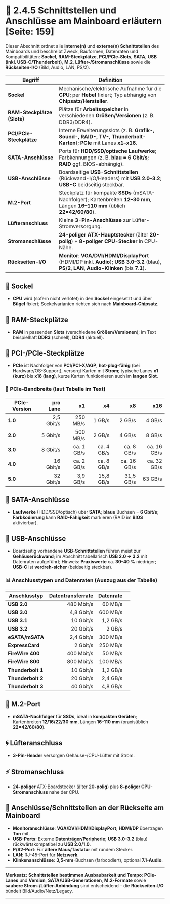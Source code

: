 # 🧩 2.4.5 Schnittstellen und Anschlüsse am Mainboard erläutern [Seite: 159]

Dieser Abschnitt ordnet alle **interne(n)** und **externe(n) Schnittstellen** des Mainboards und beschreibt Zweck, Bauformen, Datenraten und Kompatibilitäten: **Sockel**, **RAM-Steckplätze**, **PCI/PCIe-Slots**, **SATA**, **USB (inkl. USB-C/Thunderbolt)**, **M.2**, **Lüfter-/Stromanschlüsse** sowie die **Rückseiten-I/O** (Bild, Audio, LAN, PS/2). 

| Begriff                     | Definition                                                                                                                                        |
| --------------------------- | ------------------------------------------------------------------------------------------------------------------------------------------------- |
| **Sockel**                  | Mechanische/elektrische Aufnahme für die **CPU**; per **Hebel** fixiert; Typ abhängig von **Chipsatz/Hersteller**.                                |
| **RAM-Steckplätze (Slots)** | Plätze für **Arbeitsspeicher** in verschiedenen **Größen/Versionen** (z. B. DDR3/DDR4).                                                           |
| **PCI/PCIe-Steckplätze**    | Interne Erweiterungsslots (z. B. **Grafik-, Sound-, RAID-, TV-, Thunderbolt-Karten**); **PCIe** mit Lanes **x1–x16**.                             |
| **SATA-Anschlüsse**         | Ports für **HDD/SSD/optische Laufwerke**; Farbkennungen (z. B. **blau = 6 Gbit/s**; **RAID** ggf. BIOS-abhängig).                                 |
| **USB-Anschlüsse**          | Boardseitige **USB-Schnittstellen** (Rückwand-I/O/Headers) mit **USB 2.0–3.2**; **USB-C** beidseitig steckbar.                                    |
| **M.2-Port**                | Steckplatz für kompakte **SSDs** (mSATA-Nachfolger); Kartenbreiten **12–30 mm**, Längen **16–110 mm** (üblich **22×42/60/80**).                   |
| **Lüfteranschluss**         | Kleine **3-Pin-Anschlüsse** zur Lüfter-Stromversorgung.                                                                                           |
| **Stromanschlüsse**         | **24-poliger ATX-Hauptstecker** (älter **20-polig**) + **8-poliger CPU-Stecker** in CPU-Nähe.                                                     |
| **Rückseiten-I/O**          | **Monitor**: **VGA/DVI/HDMI/DisplayPort** (HDMI/DP inkl. **Audio**); **USB 3.0–3.2** (blau), **PS/2**, **LAN**, **Audio-Klinken** (bis **7.1**).  |

## 🧷 Sockel

* **CPU** wird (sofern nicht verlötet) in den **Sockel** eingesetzt und über **Bügel** fixiert; Sockelvarianten richten sich nach **Mainboard-Chipsatz**. 

## 🧠 RAM-Steckplätze

* **RAM** in passenden **Slots** (verschiedene **Größen/Versionen**); im Text beispielhaft **DDR3** (schnell), **DDR4** (aktuell). 

## 🧩 PCI-/PCIe-Steckplätze

* **PCIe** ist Nachfolger von **PCI/PCI-X/AGP**, **hot-plug-fähig** (bei Hardware/OS-Support), versorgt Karten mit **Strom**; typische Lanes **x1 (kurz)** bis **x16 (lang)**, kurze Karten funktionieren auch im **langen Slot**. 

### 🔢 PCIe-Bandbreite (laut Tabelle im Text)

| **PCIe-Version** | **pro Lane** |     **x1** |     **x4** |      **x8** |     **x16** |
| ---------------- | -----------: | ---------: | ---------: | ----------: | ----------: |
| **1.0**          |   2,5 Gbit/s |   250 MB/s |     1 GB/s |      2 GB/s |      4 GB/s |
| **2.0**          |     5 Gbit/s |   500 MB/s |     2 GB/s |      4 GB/s |      8 GB/s |
| **3.0**          |     8 Gbit/s | ca. 1 GB/s | ca. 4 GB/s |  ca. 8 GB/s | ca. 16 GB/s |
| **4.0**          |    16 Gbit/s | ca. 2 GB/s | ca. 8 GB/s | ca. 16 GB/s | ca. 32 GB/s |
| **5.0**          |    32 Gbit/s |   3,9 GB/s |  15,8 GB/s |   31,5 GB/s |     63 GB/s |

## 💽 SATA-Anschlüsse

* **Laufwerke** (HDD/SSD/optisch) über **SATA**; **blaue** Buchsen = **6 Gbit/s**; **Farbkodierung** kann **RAID-Fähigkeit** markieren (RAID im **BIOS** aktivierbar). 

## 🔗 USB-Anschlüsse

* Boardseitig vorhandene **USB-Schnittstellen** führen meist zur **Gehäuserückwand**; im Abschnitt tabellarisch **USB 2.0 → 3.2** mit Datenraten aufgeführt; Hinweis: **Praxiswerte** ca. **30–40 %** niedriger; **USB-C** ist **verdreh-sicher** (beidseitig steckbar).

### 📊 Anschlusstypen und Datenraten (Auszug aus der Tabelle)

| **Anschlusstyp**  | **Datentransferrate** | **Datenrate** |   |
| ----------------- | --------------------: | ------------: | - |
| **USB 2.0**       |            480 Mbit/s |       60 MB/s |   |
| **USB 3.0**       |            4,8 Gbit/s |      600 MB/s |   |
| **USB 3.1**       |             10 Gbit/s |      1,2 GB/s |   |
| **USB 3.2**       |             20 Gbit/s |        2 GB/s |   |
| **eSATA/mSATA**   |            2,4 Gbit/s |      300 MB/s |   |
| **ExpressCard**   |              2 Gbit/s |      250 MB/s |   |
| **FireWire 400**  |            400 Mbit/s |       50 MB/s |   |
| **FireWire 800**  |            800 Mbit/s |      100 MB/s |   |
| **Thunderbolt 1** |             10 Gbit/s |      1,2 GB/s |   |
| **Thunderbolt 2** |             20 Gbit/s |      2,4 GB/s |   |
| **Thunderbolt 3** |             40 Gbit/s |      4,8 GB/s |   |

## 📏 M.2-Port

* **mSATA-Nachfolger** für **SSDs**, ideal in **kompakten Geräten**; Kartenbreiten **12/16/22/30 mm**, Längen **16–110 mm** (praxisüblich **22×42/60/80**). 

## 🌀 Lüfteranschluss

* **3-Pin-Header** versorgen Gehäuse-/CPU-Lüfter mit Strom. 

## ⚡ Stromanschluss

* **24-poliger** ATX-Boardstecker (älter **20-polig**) plus **8-poliger CPU-Stromanschluss** nahe der CPU. 

## 🧯 Anschlüsse/Schnittstellen an der Rückseite am Mainboard

* **Monitoranschlüsse**: **VGA/DVI/HDMI/DisplayPort**; **HDMI/DP** übertragen **Ton** mit. 
* **USB-Ports**: Externe **Datenträger/Peripherie**; **USB 3.0–3.2** (blau) rückwärtskompatibel zu **USB 2.0/1.0**. 
* **P/S2-Port**: Für **ältere Maus/Tastatur** mit rundem Stecker. 
* **LAN**: RJ-45-Port für **Netzwerk**. 
* **Klinkenanschlüsse**: **3,5-mm**-Buchsen (farbcodiert), optional **7.1-Audio**. 

---

**Merksatz:** **Schnittstellen bestimmen Ausbaubarkeit und Tempo**: **PCIe-Lanes** und **Version**, **SATA/USB-Generationen**, **M.2-Formate** sowie **saubere Strom-/Lüfter-Anbindung** sind entscheidend – die **Rückseiten-I/O** bündelt Bild/Audio/Netz/Legacy.

---
